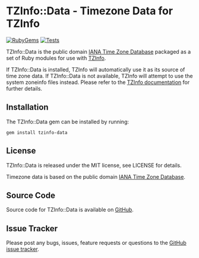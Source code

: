 TZInfo::Data - Timezone Data for TZInfo
=======================================

[![RubyGems](https://img.shields.io/gem/v/tzinfo-data)](https://rubygems.org/gems/tzinfo-data) [![Tests](https://github.com/tzinfo/tzinfo-data/actions/workflows/tests.yml/badge.svg?branch=master&event=push)](https://github.com/tzinfo/tzinfo-data/actions?query=workflow%3ATests+branch%3Amaster+event%3Apush)

TZInfo::Data is the public domain [IANA Time Zone Database](https://www.iana.org/time-zones)
packaged as a set of Ruby modules for use with [TZInfo](https://tzinfo.github.io).

If TZInfo::Data is installed, TZInfo will automatically use it as its source of
time zone data. If TZInfo::Data is not available, TZInfo will attempt to use the
system zoneinfo files instead. Please refer to the [TZInfo documentation](https://rubydoc.info/gems/tzinfo/frames)
for further details.


Installation
------------

The TZInfo::Data gem can be installed by running:

    gem install tzinfo-data


License
-------

TZInfo::Data is released under the MIT license, see LICENSE for details.

Timezone data is based on the public domain
[IANA Time Zone Database](https://www.iana.org/time-zones).


Source Code
-----------

Source code for TZInfo::Data is available on [GitHub](https://github.com/tzinfo/tzinfo-data).


Issue Tracker
-------------

Please post any bugs, issues, feature requests or questions to the
[GitHub issue tracker](https://github.com/tzinfo/tzinfo-data/issues).
